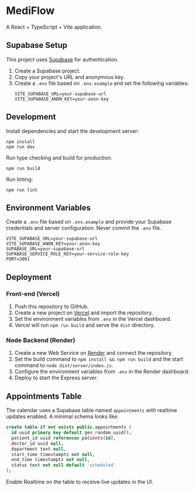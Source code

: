 # MediFlow

A React + TypeScript + Vite application.

## Supabase Setup

This project uses [Supabase](https://supabase.com) for authentication.

1. Create a Supabase project.
2. Copy your project's URL and anonymous key.
3. Create a `.env` file based on `.env.example` and set the following variables:
   ```
   VITE_SUPABASE_URL=your-supabase-url
   VITE_SUPABASE_ANON_KEY=your-anon-key
   ```

## Development

Install dependencies and start the development server:

```
npm install
npm run dev
```

Run type checking and build for production:

```
npm run build
```

Run linting:

```
npm run lint
```

## Environment Variables

Create a `.env` file based on `.env.example` and provide your Supabase credentials and server configuration. Never commit the `.env` file.

```
VITE_SUPABASE_URL=your-supabase-url
VITE_SUPABASE_ANON_KEY=your-anon-key
SUPABASE_URL=your-supabase-url
SUPABASE_SERVICE_ROLE_KEY=your-service-role-key
PORT=3001
```

## Deployment

### Front-end (Vercel)

1. Push this repository to GitHub.
2. Create a new project on [Vercel](https://vercel.com) and import the repository.
3. Set the environment variables from `.env` in the Vercel dashboard.
4. Vercel will run `npm run build` and serve the `dist` directory.

### Node Backend (Render)

1. Create a new Web Service on [Render](https://render.com) and connect the repository.
2. Set the build command to `npm install && npm run build` and the start command to `node dist/server/index.js`.
3. Configure the environment variables from `.env` in the Render dashboard.
4. Deploy to start the Express server.

## Appointments Table

The calendar uses a Supabase table named `appointments` with realtime updates enabled. A minimal schema looks like:

```sql
create table if not exists public.appointments (
  id uuid primary key default gen_random_uuid(),
  patient_id uuid references patients(id),
  doctor_id uuid null,
  department text null,
  start_time timestamptz not null,
  end_time timestamptz not null,
  status text not null default 'scheduled'
);
```

Enable Realtime on the table to receive live updates in the UI.
